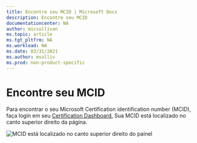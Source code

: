 ```yaml
---
title: Encontre seu MCID | Microsoft Docs
description: Encontre seu MCID
documentationcenter: NA
author: micsullivan
ms.topic: article
ms.tgt_pltfrm: NA
ms.workload: NA
ms.date: 03/31/2021
ms.author: msulliv
ms.prod: non-product-specific
---
```


# Encontre seu MCID

Para encontrar o seu Microsoft Certification identification number (MCID), faça login em seu [Certification Dashboard.](https://aka.ms/certdashboard) Sua MCID está localizado no canto superior direito da página.

![MCID está localizado no canto superior direito do painel](images/certification-dashboard-find-mcid.png)
